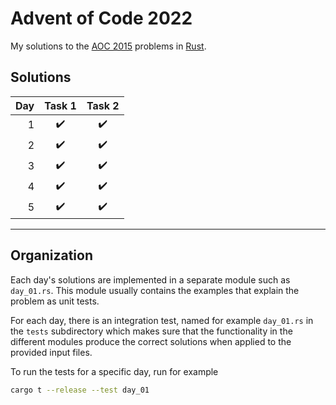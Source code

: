 # Advent of Code 2022

My solutions to the [AOC 2015](https://adventofcode.com/2015) problems in [Rust](https://www.rust-lang.org/).

## Solutions

| Day  | Task 1 | Task 2 |
| ---: | :----: | :----: |
| 1 | :heavy_check_mark: | :heavy_check_mark: |  
| 2 | :heavy_check_mark: | :heavy_check_mark: |  
| 3 | :heavy_check_mark: | :heavy_check_mark: |  
| 4 | :heavy_check_mark: | :heavy_check_mark: |  
| 5 | :heavy_check_mark: | :heavy_check_mark: |  

***

## Organization

Each day's solutions are implemented in a separate module such as `day_01.rs`. This module usually contains the examples that explain the problem as unit tests.

For each day, there is an integration test, named for example `day_01.rs` in the `tests` subdirectory which makes sure that the functionality in the different modules produce the correct solutions when applied to the provided input files.

To run the tests for a specific day, run for example

```sh
cargo t --release --test day_01
```
